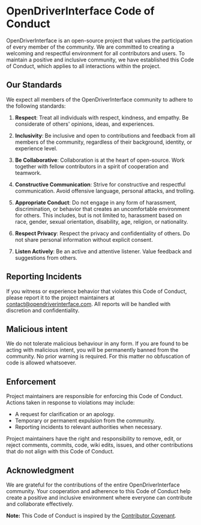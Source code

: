 # OpenDriverInterface Code of Conduct

OpenDriverInterface is an open-source project that values the participation of every member of the community. We are committed to creating a welcoming and respectful environment for all contributors and users. To maintain a positive and inclusive community, we have established this Code of Conduct, which applies to all interactions within the project.

## Our Standards

We expect all members of the OpenDriverInterface community to adhere to the following standards:

1. **Respect**: Treat all individuals with respect, kindness, and empathy. Be considerate of others' opinions, ideas, and experiences.

2. **Inclusivity**: Be inclusive and open to contributions and feedback from all members of the community, regardless of their background, identity, or experience level.

3. **Be Collaborative**: Collaboration is at the heart of open-source. Work together with fellow contributors in a spirit of cooperation and teamwork.

4. **Constructive Communication**: Strive for constructive and respectful communication. Avoid offensive language, personal attacks, and trolling.

5. **Appropriate Conduct**: Do not engage in any form of harassment, discrimination, or behavior that creates an uncomfortable environment for others. This includes, but is not limited to, harassment based on race, gender, sexual orientation, disability, age, religion, or nationality.

6. **Respect Privacy**: Respect the privacy and confidentiality of others. Do not share personal information without explicit consent.

7. **Listen Actively**: Be an active and attentive listener. Value feedback and suggestions from others.

## Reporting Incidents

If you witness or experience behavior that violates this Code of Conduct, please report it to the project maintainers at [contact@opendriverinterface.com](mailto:contact@opendriverinterface.com). All reports will be handled with discretion and confidentiality.

## Malicious intent

We do not tolerate malicious behaviour in any form. If you are found to be acting with malicious intent, you will be permanently banned from the community.
No prior warning is required. For this matter no obfuscation of code is allowed whatsoever.

## Enforcement

Project maintainers are responsible for enforcing this Code of Conduct. Actions taken in response to violations may include:

- A request for clarification or an apology.
- Temporary or permanent expulsion from the community.
- Reporting incidents to relevant authorities when necessary.

Project maintainers have the right and responsibility to remove, edit, or reject comments, commits, code, wiki edits, issues, and other contributions that do not align with this Code of Conduct.

## Acknowledgment

We are grateful for the contributions of the entire OpenDriverInterface community. Your cooperation and adherence to this Code of Conduct help create a positive and inclusive environment where everyone can contribute and collaborate effectively.

**Note:** This Code of Conduct is inspired by the [Contributor Covenant](https://www.contributor-covenant.org/version/2/0/code_of_conduct.html).
